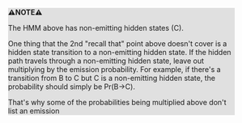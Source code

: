 <div style="margin:2em; background-color: #e0e0e0;">

<strong>⚠️NOTE️️️⚠️</strong>

The HMM above has non-emitting hidden states (C).

One thing that the 2nd "recall that" point above doesn't cover is a hidden state transition to a non-emitting hidden state. If the hidden path travels through a non-emitting hidden state, leave out multiplying by the emission probability. For example, if there's a transition from B to C but C is a non-emitting hidden state, the probability should simply be Pr(B→C).

That's why some of the probabilities being multiplied above don't list an emission
</div>

